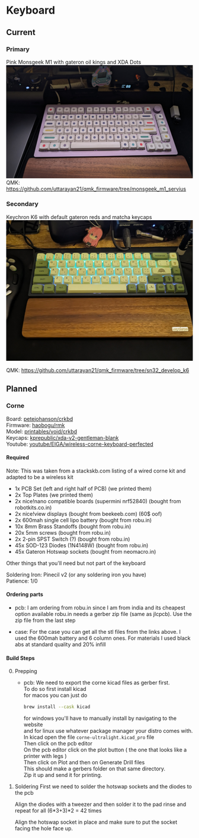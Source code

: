 # Keyboard

## Current
### Primary 
Pink Monsgeek M1 with gateron oil kings and XDA Dots  
![monsgeek_m1](./assets/monsgeek_m1.jpg)
QMK: https://github.com/uttarayan21/qmk_firmware/tree/monsgeek_m1_servius

### Secondary
Keychron K6 with default gateron reds and matcha keycaps  
![keychron_k6](./assets/keychron_k6.jpg)

QMK: https://github.com/uttarayan21/qmk_firmware/tree/sn32_develop_k6


## Planned
### Corne 
Board: [petejohanson/crkbd][corne-pcb]  
Firmware: [haobogu/rmk][rmk]  
Model: [printables/void/crkbd][corne-3d-model]  
Keycaps: [kprepublic/xda-v2-gentleman-blank][xda-v2-gentleman-blank]  
Youtube: [youtube/EIGA/wireless-corne-keyboard-perfected][wireless-corne]  

#### Required
Note: This was taken from a stackskb.com listing of a wired corne kit and adapted to be a wireless kit   

- 1x PCB Set (left and right half of PCB)                   (we printed them)
- 2x Top Plates                                             (we printed them)
- 2x nice!nano compatible boards (supermini nrf52840)       (bought from robotkits.co.in)
- 2x nice!view displays                                     (bought from beekeeb.com) (60$ oof)
- 2x 600mah single cell lipo battery                        (bought from robu.in)
- 10x 8mm Brass Standoffs                                   (bought from robu.in)
- 20x 5mm screws                                            (bought from robu.in)
- 2x 2-pin SPST Switch (?)                                  (bought from robu.in)
- 45x SOD-123 Diodes (1N4148W)                              (bought from robu.in)
- 45x Gateron Hotswap sockets                               (bought from neomacro.in)

Other things that you'll need but not part of the keyboard  

Soldering Iron: Pinecil v2 (or any soldering iron you have)  
Patience: 1/0  

#### Ordering parts
- pcb: I am ordering from robu.in since I am from india and its cheapest option available
    robu.in needs a gerber zip file (same as jlcpcb).
    Use the zip file from the last step

- case:
    For the case you can get all the stl files from the links above.
    I used the 600mah battery and 6 column ones.
    For materials I used black abs at standard quality and 20% infill

#### Build Steps
0. Prepping
    - pcb:
        We need to export the corne kicad files as gerber first.  
        To do so first install kicad  
        for macos you can just do  
        ```sh
        brew install --cask kicad
        ```
        for windows you'll have to manually install by navigating to the website  
        and for linux use whatever package manager your distro comes with.
        In kicad open the file `corne-ultralight.kicad_pro` file  
        Then click on the pcb editor  
        On the pcb editor click on the plot button ( the one that looks like a printer with legs )  
        Then click on Plot and then on Generate Drill files  
        This should make a gerbers folder on that same directory.  
        Zip it up and send it for printing.  

1. Soldering
    First we need to solder the hotswap sockets and the diodes to the pcb
    
    Align the diodes with a tweezer and then solder it to the pad rinse and repeat for all (6*3+3)*2 = 42 times

    Align the hotswap socket in place and make sure to put the socket facing the hole face up.







[corne-pcb]: https://github.com/petejohanson/crkbd/tree/board/corne-ultralight
[corne-3d-model]: https://www.printables.com/model/347524-corne-keyboard-case-5-and-6-columns
[xda-v2-gentleman-blank]:  https://kprepublic.com/products/xda-v2-gentleman-blank-set-thick-pbt-for-keyboard-gh60-poker-87-tkl-104-ansi-xd64-bm60-xd68-bm65-bm68-dark-grey-black-yellow
[wireless-corne]: https://www.youtube.com/watch?v=YlZPnh9cbQU
[rmk]: https://github.com/HaoboGu/rmk



